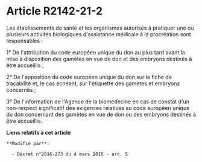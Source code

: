 # Article R2142-21-2

Les établissements de santé et les organismes autorisés à pratiquer une ou plusieurs activités biologiques d'assistance
médicale à la procréation sont responsables :

1° De l'attribution du code européen unique du don au plus tard avant la mise à disposition des gamètes en vue de don et des
embryons destinés à être accueillis ;

2° De l'apposition du code européen unique du don sur la fiche de traçabilité et, le cas échéant, sur l'étiquette des gamètes
et embryons concernés ;

3° De l'information de l'Agence de la biomédecine en cas de constat d'un non-respect significatif des exigences relatives au
code européen unique du don concernant des gamètes en vue de don ou des embryons destinés à être accueillis.

**Liens relatifs à cet article**

	**Modifié par**:

	  - Décret n°2016-273 du 4 mars 2016 - art. 5
